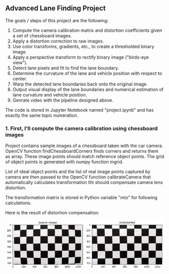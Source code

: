 ## Advanced Lane Finding Project ##

The goals / steps of this project are the following:
1. Compute the camera calibration matrix and distortion coefficients given a set of chessboard images.
2. Apply a distortion correction to raw images.
3. Use color transforms, gradients, etc., to create a thresholded binary image.
4. Apply a perspective transform to rectify binary image ("birds-eye view").
5. Detect lane pixels and fit to find the lane boundary.
6. Determine the curvature of the lane and vehicle position with respect to center.
7. Warp the detected lane boundaries back onto the original image.
8. Output visual display of the lane boundaries and numerical estimation of lane curvature and vehicle position.
9. Genrate video with the pipeline designed above.

The code is stored in Jupyter Notebook named "project.ipynb" and has exactly the same topic numeration.

 ### 1. First, I'll compute the camera calibration using chessboard images ###
 
 Project contains sample images of a chessboard taken with the car camera. OpenCV function findChessboardCorners finds corners and returns them as array. These image points should match reference object points. The grid of object points is generated with numpy function mgrid.
 
 List of ideal object points and the list of real image points captured by camera are then passed to the OpenCV function calibrateCamera that automatically calculates transformation tht should compensate camera lens distortion.
 
 The transformation matrix is stored in Python variable "mtx" for following calculations.
 
 Here is the result of distortion compensation:
 
<img src="./img/undistorted.png" />

           